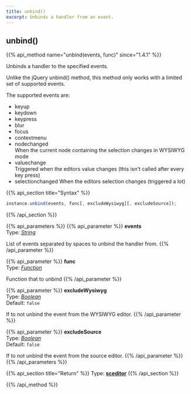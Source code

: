 ```yaml
---
title: unbind()
excerpt: Unbinds a handler from an event.
---
```

## unbind()

{{% api_method name="unbind(events, func)" since="1.4.1" %}}

Unbinds a handler to the specified events.

Unlike the jQuery unbind() method, this method only works with a limited set of supported events.

The supported events are:

 * keyup
 * keydown
 * keypress
 * blur
 * focus
 * contextmenu
 * nodechanged  
   When the current node containing the selection changes in WYSIWYG mode
 * valuechange  
   Triggered when the editors value changes (this isn't called after every
   key press)
 * selectionchanged
   When the editors selection changes (triggered a lot)


{{% api_section title="Syntax" %}}
```js
instance.unbind(events, func[, excludeWysiwyg][, excludeSource]);
```
{{% /api_section %}}


{{% api_parameters %}}
{{% api_parameter %}}
**events**  
Type: *[String](/api/types/#string)*

List of events separated by spaces to unbind the handler from.
{{% /api_parameter %}}

{{% api_parameter %}}
**func**  
Type: *[Function](/api/types/#function)*

Function that to unbind
{{% /api_parameter %}}

{{% api_parameter %}}
**excludeWysiwyg**  
Type: *[Boolean](/api/types/#bool)*  
Default: `false`

If to not unbind the event from the WYSIWYG editor.
{{% /api_parameter %}}

{{% api_parameter %}}
**excludeSource**  
Type: *[Boolean](/api/types/#bool)*  
Default: `false`

If to not unbind the event from the source editor.
{{% /api_parameter %}}
{{% /api_parameters %}}


{{% api_section title="Return" %}}
Type: **[sceditor](/api/types/#sceditor)**
{{% /api_section %}}

{{% /api_method %}}
